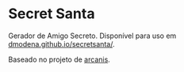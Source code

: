 # Secret Santa

Gerador de Amigo Secreto. Disponível para uso em [dmodena.github.io/secretsanta/](https://dmodena.github.io/secretsanta/).

Baseado no projeto de [arcanis](https://github.com/arcanis/secretsanta).
